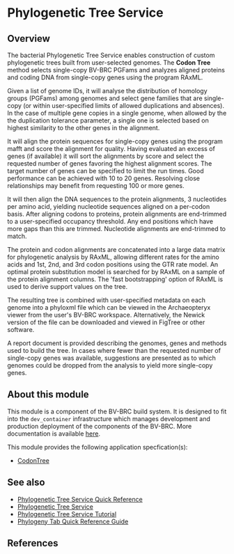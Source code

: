 # Phylogenetic Tree Service

## Overview

The bacterial Phylogenetic Tree Service enables construction of custom phylogenetic trees built from user-selected genomes. 
The **Codon Tree** method selects single-copy BV-BRC PGFams and analyzes aligned proteins and coding DNA from single-copy genes using the program RAxML. 

Given a list of genome IDs, it will analyse the distribution of homology groups (PGFams) among genomes and select gene families that are single-copy (or within user-specified limits of allowed duplications and absences).
In the case of multiple gene copies in a single genome, when allowed by the the duplication tolerance parameter, a single one is selected based on highest similarity to the other genes in the alignment.

It will align the protein sequences for single-copy genes using the program mafft and score the alignment for quality. Having evaluated an excess of genes (if available) it will sort the alignments by score and select the requested number of genes favoring the highest alignment scores.
The target number of genes can be specified to limit the run times. Good performance can be achieved with 10 to 20 genes. Resolving close relationships may benefit from requesting 100 or more genes.

It will then align the DNA sequences to the protein alignments, 3 nucleotides per amino acid, yielding nucleotide sequences aligned on a per-codon basis.
After aligning codons to proteins, protein alignments are end-trimmed to a user-specified occupancy threshold. Any end positions which have more gaps than this are trimmed. Nucleotide alignments are end-trimmed to match.

The protein and codon alignments are concatenated into a large data matrix for phylogenetic analysis by RAxML, allowing different rates for the amino acids and 1st, 2nd, and 3rd codon positions using the GTR rate model.
An optimal protein substitution model is searched for by RAxML on a sample of the protein alignment columns.
The 'fast bootstrapping' option of RAxML is used to derive support values on the tree.

The resulting tree is combined with user-specified metadata on each genome into a phyloxml file which can be viewed in the Archaeopteryx viewer from the user's BV-BRC workspace.
Alternatively, the Newick version of the file can be downloaded and viewed in FigTree or other software.

A report document is provided describing the genomes, genes and methods used to build the tree. In cases where fewer than the requested number of single-copy genes was available, suggestions are presented as to which genomes could be dropped from the analysis to yield more single-copy genes.

## About this module

This module is a component of the BV-BRC build system. It is designed to fit into the
`dev_container` infrastructure which manages development and production deployment of
the components of the BV-BRC. More documentation is available [here](https://github.com/BV-BRC/dev_container/tree/master/README.md).

This module provides the following application specfication(s):
* [CodonTree](app_specs/CodonTree.md)


## See also

* [Phylogenetic Tree Service Quick Reference](https://www.bv-brc.org/docs/quick_references/services/phylogenetic_tree_building_service.html)
* [Phylogenetic Tree Service](https://www.bv-brc.org/docs/https://bv-brc.org/app/PhylogeneticTree.html)
* [Phylogenetic Tree Service Tutorial](https://www.bv-brc.org/docs//tutorial/phylogenetic_tree/phylogenetic_tree.html)
* [Phylogeny Tab Quick Reference Guide](https://www.bv-brc.org/docs//quick_references/organisms_taxon/phylogeny.html)



## References


